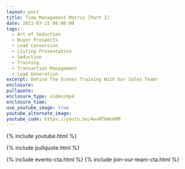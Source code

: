 ```yaml
---
layout: post
title: Time Management Matrix [Part 2]
date: 2021-07-15 06:00:00
tags:
  - Art of Seduction
  - Buyer Prospects
  - Lead Conversion
  - Listing Presentation
  - Seduction
  - Training
  - Transaction Management
  - Lead Generation
excerpt: Behind The Scenes Training With Our Sales Team!
enclosure:
pullquote:
enclosure_type: video/mp4
enclosure_time:
use_youtube_image: true
youtube_alternate_image:
youtube_code: https://youtu.be/4wvNTkWobMM
---
```

{% include youtube.html %}

{% include pullquote.html %}

{% include events-cta.html %} {% include join-our-team-cta.html %}
